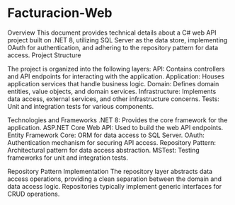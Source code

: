 # Facturacion-Web

Overview
This document provides technical details about a C# web API project built on .NET 8, utilizing SQL Server as the data store, implementing OAuth for authentication, and adhering to the repository pattern for data access.
Project Structure

The project is organized into the following layers:
API: Contains controllers and API endpoints for interacting with the application.
Application: Houses application services that handle business logic.
Domain: Defines domain entities, value objects, and domain services.
Infrastructure: Implements data access, external services, and other infrastructure concerns.
Tests: Unit and integration tests for various components.

Technologies and Frameworks
.NET 8: Provides the core framework for the application.
ASP.NET Core Web API: Used to build the web API endpoints.
Entity Framework Core: ORM for data access to SQL Server.
OAuth: Authentication mechanism for securing API access.
Repository Pattern: Architectural pattern for data access abstraction.
MSTest: Testing frameworks for unit and integration tests.

Repository Pattern Implementation
The repository layer abstracts data access operations, providing a clean separation between the domain and data access logic. Repositories typically implement generic interfaces for CRUD operations.
